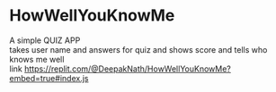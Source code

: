 # HowWellYouKnowMe<br>
A simple  QUIZ APP<br>
takes user name and answers for  quiz and shows score and tells who knows me well<br>
link https://replit.com/@DeepakNath/HowWellYouKnowMe?embed=true#index.js

